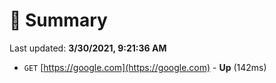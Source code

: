 # 📖 Summary
Last updated: **3/30/2021, 9:21:36 AM**

- `GET` [https://google.com](https://google.com) - **Up** (142ms)
